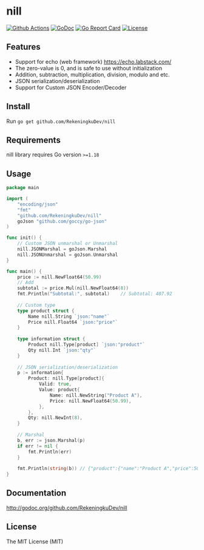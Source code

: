 # nill

[![Github Actions](https://github.com/RekeningkuDev/nill/actions/workflows/ci.yaml/badge.svg)](https://github.com/RekeningkuDev/nill/actions/workflows/ci.yaml)
[![GoDoc](https://godoc.org/github.com/RekeningkuDev/nill?status.svg)](https://godoc.org/github.com/RekeningkuDev/nill)
[![Go Report Card](https://goreportcard.com/badge/github.com/RekeningkuDev/nill)](https://goreportcard.com/report/github.com/RekeningkuDev/nill)
[![License](http://img.shields.io/badge/license-mit-blue.svg?style=flat-square)](https://raw.githubusercontent.com/RekeningkuDev/nill/main/LICENSE)

## Features
* Support for echo (web framework) https://echo.labstack.com/
* The zero-value is 0, and is safe to use without initialization
* Addition, subtraction, multiplication, division, modulo and etc.
* JSON serialization/deserialization
* Support for Custom JSON Encoder/Decoder

## Install

Run `go get github.com/RekeningkuDev/nill`

## Requirements

nill library requires Go version `>=1.18`

## Usage

```go
package main

import (
	"encoding/json"
	"fmt"
	"github.com/RekeningkuDev/nill"
	goJson "github.com/goccy/go-json"
)

func init() {
	// Custom JSON unmarshal or Unmarshal
	nill.JSONMarshal = goJson.Marshal
	nill.JSONUnmarshal = goJson.Unmarshal
}

func main() {
	price := nill.NewFloat64(50.99)
	// Add 
	subtotal := price.Mul(nill.NewFloat64(8))
	fmt.Println("Subtotal:", subtotal)    // Subtotal: 407.92
	
	// Custom type
	type product struct {
		Name nill.String `json:"name"`
		Price nill.Float64 `json:"price"`
    }
	
	type information struct {
		Product nill.Type[product] `json:"product"`
		Qty nill.Int `json:"qty"`
    }
	
	// JSON serialization/deserialization
	p := information{
		Product: nill.Type[product]{
			Valid: true,
			Value: product{
				Name: nill.NewString("Product A"),
				Price: nill.NewFloat64(50.99),
			},
		},
		Qty: nill.NewInt(8),
	}
	
	// Marshal
	b, err := json.Marshal(p)
	if err != nil {
        fmt.Println(err)
	}
	
	fmt.Println(string(b)) // {"product":{"name":"Product A","price":50.99},"qty":8}
}
```

## Documentation

http://godoc.org/github.com/RekeningkuDev/nill

## License
The MIT License (MIT)
